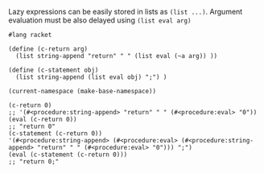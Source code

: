 
Lazy expressions can be easily stored in lists as `(list ...)`. Argument evaluation must be also delayed using `(list eval arg)`

```racket
#lang racket

(define (c-return arg)
  (list string-append "return" " " (list eval (~a arg)) ))

(define (c-statement obj)
  (list string-append (list eval obj) ";") )

(current-namespace (make-base-namespace))

(c-return 0)
;; '(#<procedure:string-append> "return" " " (#<procedure:eval> "0"))
(eval (c-return 0))
;; "return 0"
(c-statement (c-return 0))
'(#<procedure:string-append> (#<procedure:eval> (#<procedure:string-append> "return" " " (#<procedure:eval> "0"))) ";")
(eval (c-statement (c-return 0)))
;; "return 0;"
```
